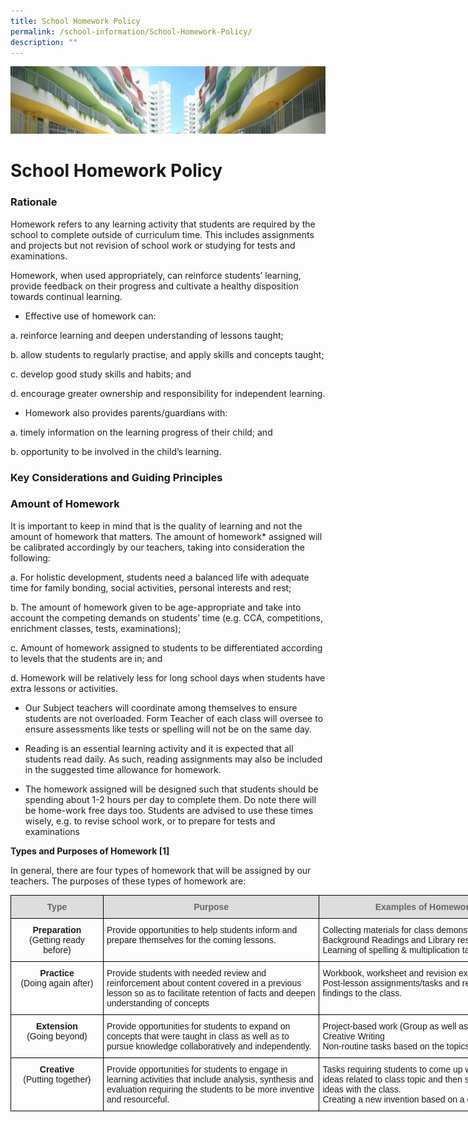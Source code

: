 ```yaml
---
title: School Homework Policy
permalink: /school-information/School-Homework-Policy/
description: ""
---
```

![](/images/SchoolInformation.jpg)


School Homework Policy
======================

### Rationale


Homework refers to any learning activity that students are required by the school to complete outside of curriculum time. This includes assignments and projects but not revision of school work or studying for tests and examinations.

  

Homework, when used appropriately, can reinforce students’ learning, provide feedback on their progress and cultivate a healthy disposition towards continual learning.

  

*   Effective use of homework can:

a.  reinforce learning and deepen understanding of lessons taught;

b.  allow students to regularly practise, and apply skills and concepts taught;

c.  develop good study skills and habits; and

d.  encourage greater ownership and responsibility for independent learning.

*   Homework also provides parents/guardians with:

a.  timely information on the learning progress of their child; and

b.  opportunity to be involved in the child’s learning.


### Key Considerations and Guiding Principles

### Amount of Homework


It is important to keep in mind that is the quality of learning and not the amount of homework that matters. The amount of homework\* assigned will be calibrated accordingly by our teachers, taking into consideration the following:

a.  For holistic development, students need a balanced life with adequate time for family bonding, social activities, personal interests and rest;

b.  The amount of homework given to be age-appropriate and take into account the competing demands on students’ time (e.g. CCA, competitions, enrichment classes, tests, examinations);

c.  Amount of homework assigned to students to be differentiated according to levels that the students are in; and

d.  Homework will be relatively less for long school days when students have extra lessons or activities.

  

*   Our Subject teachers will coordinate among themselves to ensure students are not overloaded. Form Teacher of each class will oversee to ensure assessments like tests or spelling will not be on the same day.

*   Reading is an essential learning activity and it is expected that all students read daily. As such, reading assignments may also be included in the suggested time allowance for homework.

*   The homework assigned will be designed such that students should be spending about 1-2 hours per day to complete them. Do note there will be home-work free days too. Students are advised to use these times wisely, e.g. to revise school work, or to prepare for tests and examinations

  

<b>Types and Purposes of Homework \[1\]</b>

In general, there are four types of homework that will be assigned by our teachers. The purposes of these types of homework are:


<style type="text/css">
.tg  {border-collapse:collapse;border-spacing:0;}
.tg td{border-color:black;border-style:solid;border-width:1px;font-family:Arial, sans-serif;font-size:14px;
  overflow:hidden;padding:10px 5px;word-break:normal;}
.tg th{border-color:black;border-style:solid;border-width:1px;font-family:Arial, sans-serif;font-size:14px;
  font-weight:normal;overflow:hidden;padding:10px 5px;word-break:normal;}
.tg .tg-baqh{text-align:center;vertical-align:top}
.tg .tg-feqv{background-color:#DDD;color:#666;font-weight:bold;text-align:center;vertical-align:middle}
.tg .tg-0lax{text-align:left;vertical-align:top}
</style>
<table class="tg" style="undefined;table-layout: fixed; width: 832px">
<colgroup>
<col style="width: 148px">
<col style="width: 346px">
<col style="width: 338px">
</colgroup>
<thead>
  <tr>
    <th class="tg-feqv"><span style="color:#666;background-color:#DDD">Type</span></th>
    <th class="tg-feqv"><span style="color:#666;background-color:#DDD">Purpose</span></th>
    <th class="tg-feqv"><span style="color:#666;background-color:#DDD">Examples of Homework</span></th>
  </tr>
</thead>
<tbody>
  <tr>
    <td class="tg-baqh"><span style="font-weight:bold">Preparation</span><br>(Getting ready before)</td>
    <td class="tg-0lax">Provide opportunities to help students inform and prepare themselves for the coming lessons.</td>
    <td class="tg-0lax">Collecting materials for class demonstrations<br>Background Readings and Library research<br>Learning of spelling &amp; multiplication tables</td>
  </tr>
  <tr>
    <td class="tg-baqh"><span style="font-weight:bold">Practice</span><br>(Doing again after)</td>
    <td class="tg-0lax">Provide students with needed review and reinforcement about content covered in a previous lesson so as to facilitate retention of facts and deepen understanding of concepts</td>
    <td class="tg-0lax">Workbook, worksheet and revision exercises<br>Post-lesson assignments/tasks and reporting findings to the class.</td>
  </tr>
  <tr>
    <td class="tg-baqh"><span style="font-weight:bold">Extension</span><br>(Going beyond)</td>
    <td class="tg-0lax">Provide opportunities for students to expand on concepts that were taught in class as well as to pursue knowledge collaboratively and independently.</td>
    <td class="tg-0lax">Project-based work (Group as well as individual)<br>Creative Writing<br>Non-routine tasks based on the topics covered.</td>
  </tr>
  <tr>
    <td class="tg-baqh"><span style="font-weight:bold">Creative</span><br>(Putting together)</td>
    <td class="tg-0lax">Provide opportunities for students to engage in learning activities that include analysis, synthesis and evaluation requiring the students to be more inventive and resourceful.</td>
    <td class="tg-0lax">Tasks requiring students to come up with their own ideas related to class topic and then share those ideas with the class.<br>Creating a new invention based on a class topic.</td>
  </tr>
</tbody>
</table>